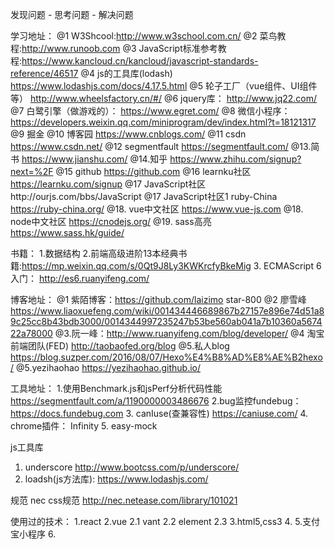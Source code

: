 发现问题 - 思考问题 - 解决问题

学习地址：
@1 W3Shcool:http://www.w3school.com.cn/
@2 菜鸟教程:http://www.runoob.com
@3 JavaScript标准参考教程:https://www.kancloud.cn/kancloud/javascript-standards-reference/46517
@4 js的工具库(lodash)  https://www.lodashjs.com/docs/4.17.5.html
@5 轮子工厂（vue组件、UI组件等） http://www.wheelsfactory.cn/#/
@6 jquery库： http://www.jq22.com/
@7 白鹭引擎（做游戏的）： https://www.egret.com/
@8 微信小程序： https://developers.weixin.qq.com/miniprogram/dev/index.html?t=18121317
@9 掘金 
@10 博客园  https://www.cnblogs.com/
@11 csdn https://www.csdn.net/
@12 segmentfault https://segmentfault.com/
@13.简书 https://www.jianshu.com/
@14.知乎 https://www.zhihu.com/signup?next=%2F
@15 github https://github.com
@16 learnku社区  https://learnku.com/signup 
@17 JavaScript社区http://ourjs.com/bbs/JavaScript
@17 JavaScript社区1 ruby-China  https://ruby-china.org/
@18. vue中文社区 https://www.vue-js.com
@18. node中文社区 https://cnodejs.org/
@19. sass高亮  https://www.sass.hk/guide/


书籍：
1.数据结构
2.前端高级进阶13本经典书籍:https://mp.weixin.qq.com/s/0Qt9J8Ly3KWKrcfyBkeMig
3. ECMAScript 6 入门： http://es6.ruanyifeng.com/

博客地址：
@1 紫陌博客：https://github.com/laizimo star-800
@2 廖雪峰 https://www.liaoxuefeng.com/wiki/001434446689867b27157e896e74d51a89c25cc8b43bdb3000/0014344997235247b53be560ab041a7b10360a567422a78000
@3.阮一峰：http://www.ruanyifeng.com/blog/developer/
@4 淘宝前端团队(FED) http://taobaofed.org/blog
@5.私人blog https://blog.suzper.com/2016/08/07/Hexo%E4%B8%AD%E8%AE%B2hexo/
@5.yezihaohao https://yezihaohao.github.io/

工具地址：
1.使用Benchmark.js和jsPerf分析代码性能  https://segmentfault.com/a/1190000003486676
2.bug监控fundebug： https://docs.fundebug.com
3. canIuse(查兼容性)  https://caniuse.com/
4. chrome插件：  Infinity
5. easy-mock

js工具库
1. underscore http://www.bootcss.com/p/underscore/
2. loadsh(js方法库): https://www.lodashjs.com/

规范
nec  css规范 http://nec.netease.com/library/101021

使用过的技术：
1.react
2.vue
	2.1 vant
	2.2 element
	2.3 
3.html5,css3
4.
5.支付宝小程序
6.



